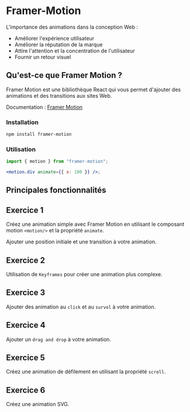 # Framer-Motion

L'importance des animations dans la conception Web :

- Améliorer l'expérience utilisateur
- Améliorer la réputation de la marque
- Attire l'attention et la concentration de l'utilisateur
- Fournir un retour visuel

## Qu'est-ce que Framer Motion ?

Framer Motion est une bibliothèque React qui vous permet d'ajouter des animations et des transitions aux sites Web.

Documentation : [Framer Motion](https://www.framer.com/api/motion/)

### Installation

```bash
npm install framer-motion
```

### Utilisation

```jsx
import { motion } from "framer-motion";

<motion.div animate={{ x: 100 }} />;
```

## Principales fonctionnalités

## Exercice 1

Créez une animation simple avec Framer Motion en utilisant le composant motion `<motion/>` et la propriété `animate`.

Ajouter une position initiale et une transition à votre animation.

## Exercice 2

Utilisation de `Keyframes` pour créer une animation plus complexe.

## Exercice 3

Ajouter des animation au `click` et au `survol` à votre animation.

## Exercice 4

Ajouter un `drag and drop` à votre animation.

## Exercice 5

Créez une animation de défilement en utilisant la propriété `scroll`.

## Exercice 6

Créez une animation SVG.
